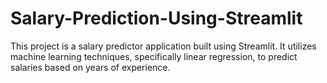 # Salary-Prediction-Using-Streamlit
This project is a salary predictor application built using Streamlit. It utilizes machine learning techniques, specifically linear regression, to predict salaries based on years of experience. 
